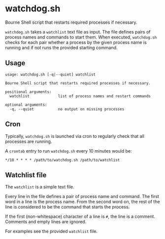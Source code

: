 # watchdog.sh
Bourne Shell script that restarts required processes if necessary.

``watchdog.sh`` takes a ``watchlist`` text file as input.
The file defines pairs of process names and commands to start them.
When executed, ``watchdog.sh`` checks for each pair whether a process by the given process name is running and if not runs the provided starting command.

## Usage
    usage: watchdog.sh [-q|--quiet] watchlist

    Bourne Shell script that restarts required processes if necessary.

    positional arguments:
      watchlist             list of process names and restart commands

    optional arguments:
      -q, --quiet           no output on missing processes

## Cron
Typically, ``watchdog.sh`` is launched via cron to regularly check that all processes are running.

A ``crontab`` entry to run ``watchdog.sh`` every 10 minutes would be:

    */10 * * * * /path/to/watchdog.sh /path/to/watchlist

## Watchlist file
The ``watchlist`` is a simple text file.

Every line in the file defines a pair of process name and command.
The first word in a line is the process name.
From the second word on, the rest of the line is considered to be the command that starts the process.

If the first (non-whitespace) character of a line is ``#``, the line is a comment.
Comments and empty lines are ignored. 

For examples see the provided ``watchlist`` file.
